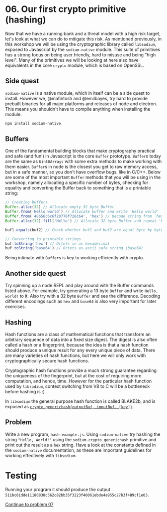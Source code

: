 # 06. Our first crypto primitive (hashing)

Now that we have a running bank and a threat model with a high risk target,
let's look at what we can do to mitigate this risk. As mentioned previously,
in this workshop we will be using the cryptographic library called `libsodium`,
exposed to Javascript by the `sodium-native` module. This suite of primitives
has a strong focus on being user friendly, hard to misuse and being
"high level". Many of the primitives we will be looking at here also have
equivalents in the core `crypto` module, which is based on OpenSSL.

## Side quest

`sodium-native` is a native module, which in itself can be a side quest to
install. However we, @mafintosh and @emilbayes, try hard to provide prebuilt
binaries for all major platforms and releases of node and electron. This means
you shouldn't have to compile anything when installing the module.

```sh
npm install sodium-native
```

## Buffers

One of the fundamental building blocks that make cryptography practical and
safe (and fun!) in Javascript is the core `Buffer` prototype. `Buffer`s today
are the same as `Uint8Arrays` with some extra methods to make working with them
easier. `Buffer`s in node is the closest you get to raw memory access, but in a
safe manner, so you don't have overflow bugs, like in C/C++. Below are some of
the most important `Buffer` methods that you will be using in the workshop,
namely allocating a specific number of bytes, checking for equality and
converting the Buffer back to something that is a printable string:

```js
// Creating buffers
Buffer.alloc(32) // Allocate empty 32 byte Buffer
Buffer.from('Hello world') // Allocate buffer and write 'Hello world'
Buffer.from('48656c6c6f20776f726c64', 'hex') // Decode string from `hex`
Buffer.alloc(32).fill('Hello') // Allocate 32 byte Buffer and repeat 'Hello'

buf1.equals(buf2) // Check whether buf1 and buf2 are equal byte by byte

// Converting to printable strings
buf.toString('hex') // Octets in as hexadecimal
buf.toString('base64') // Octets as ascii safe string (base64)
```

Being intimate with `Buffer`s is key to working efficiently with crypto.

## Another side quest

Try spinning up a node REPL and play around with the Buffer commands listed
above. For example, try generating a 13 byte `Buffer` and write `Hello, world!`
to it. Also try with a 32 byte `Buffer` and see the difference. Decoding
different encodings such as `hex` and `base64` is also very important for later
exercises.

## Hashing

Hash functions are a class of mathematical functions that transform an arbitrary
sequence of data into a fixed size digest. The digest is also often called a
hash or a fingerprint, because the idea is that a hash function should produce
a unique result for any every unique piece of data. There are many varieties of
hash functions, but here we will only work with cryptographically secure hash
functions.

Cryptographic hash functions provide a much strong guarantee regarding the
uniqueness of the fingerprint, but at the cost of requiring more computation,
and hence, time. However for the particular hash function used by `libsodium`,
context switching from V8 to C will be a bottleneck before hashing is :)

In `libsodium` the general purpose hash function is called BLAKE2b, and is
exposed as [`crypto_generichash(outputBuf, inputBuf, [key])`](https://github.com/sodium-friends/sodium-native#generic-hashing).

## Problem

Write a new program, `hash-example.js`. Using `sodium-native` try hashing the
string `"Hello, World!"` using the `sodium.crypto_generichash` primitive and
print out the result as a `hex` string. Have a look at the constants defined in
the `sodium-native` documentation, as these are important guidelines for working
effectively with `libsodium`.

# Testing

Running your program it should produce the output
`511bc81dde11180838c562c82bb35f3223f46061ebde4a955c27b3f489cf1e03`.

[Continue to problem 07](07.md)
